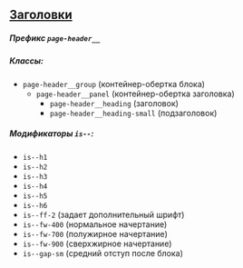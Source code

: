 ## [Заголовки](/src/block/site/default/page-header/readme.md) 
##### Префикс `page-header__`
##### Классы:
* `page-header__group` (контейнер-обертка блока)
	 * `page-header__panel` (контейнер-обертка заголовка)
	 	* `page-header__heading` (заголовок)
	 	* `page-header__heading-small` (подзаголовок)

##### Модификаторы `is--`:
* `is--h1`
* `is--h2`
* `is--h3`
* `is--h4`
* `is--h5`
* `is--h6`
* `is--ff-2` (задает дополнительный шрифт)
* `is--fw-400` (нормальное начертание)
* `is--fw-700` (полужирное начертание)
* `is--fw-900` (сверхжирное начертание)
* `is--gap-sm` (средний отступ после блока)
